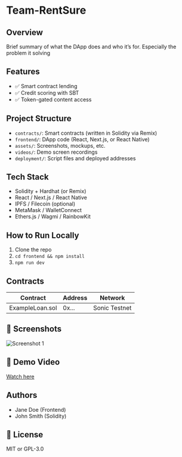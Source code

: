 # Team-RentSure

## Overview
Brief summary of what the DApp does and who it’s for. Especially the problem it solving

## Features
- ✅ Smart contract lending
- ✅ Credit scoring with SBT
- ✅ Token-gated content access

## Project Structure
- `contracts/`: Smart contracts (written in Solidity via Remix)
- `frontend/`: DApp code (React, Next.js, or React Native)
- `assets/`: Screenshots, mockups, etc.
- `videos/`: Demo screen recordings
- `deployment/`: Script files and deployed addresses

## Tech Stack
- Solidity + Hardhat (or Remix)
- React / Next.js / React Native
- IPFS / Filecoin (optional)
- MetaMask / WalletConnect
- Ethers.js / Wagmi / RainbowKit

## How to Run Locally
1. Clone the repo  
2. `cd frontend && npm install`  
3. `npm run dev`

## Contracts
| Contract | Address | Network |
|----------|---------|---------|
| ExampleLoan.sol | 0x... | Sonic Testnet |

## 📸 Screenshots
![Screenshot 1](./images/screenshot-1.png)

## 🎥 Demo Video
[Watch here](./videos/demo.mp4)

## Authors
- Jane Doe (Frontend)
- John Smith (Solidity)

## 📄 License
MIT or GPL-3.0
